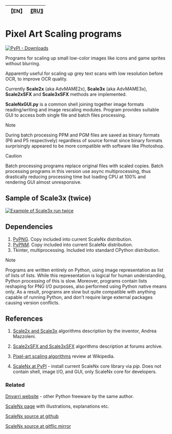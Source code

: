 
| 【EN】 | [〖RU〗](README.RU.md) |
| --- | --- |

# Pixel Art Scaling programs

[![PyPI - Downloads](https://img.shields.io/pypi/dm/scalenx)](https://pypi.org/project/ScaleNx/)

Programs for scaling up small low-color images like icons and game sprites without blurring.

Apparently useful for scaling up grey text scans with low resolution before OCR, to improve OCR quality.

Currently **Scale2x** (aka AdvMAME2x), **Scale3x** (aka AdvMAME3x), **Scale2xSFX** and **Scale3xSFX** methods are implemented.  

**ScaleNxGUI.py** is a common shell joining together image formats reading/writing and image rescaling modules. Program provides suitable GUI to access both single file and batch files processing.

> [!NOTE]
> During batch processing PPM and PGM files are saved as binary formats (P6 and P5 respectively) regardless of source format since binary formats surprisingly appeared to be more compatible with software like Photoshop.

> [!CAUTION]
> Batch processing programs replace original files with scaled copies. Batch processing programs in this version use async multiprocessing, thus drastically reducing processing time but loading CPU at 100% and rendering GUI almost unresponsive.  

## Sample of Scale3x (twice)

[![Example of Scale3x run twice](https://dnyarri.github.io/imgscalenx/x3x3.png)](https://dnyarri.github.io/scalenx.html)

## Dependencies

1. [PyPNG](https://gitlab.com/drj11/pypng). Copy included into current ScaleNx distribution.
2. [PyPNM](https://pypi.org/project/PyPNM/). Copy included into current ScaleNx distribution.
3. Tkinter, multiprocessing. Included into standard CPython distribution.

> [!NOTE]
> Programs are written entirely on Python, using image representation as list of lists of lists.
> While this representation is logical for human understanding, Python processing of this is slow.
> Moreover, programs contain lists reshaping for PNG I/O purposes, also performed using Python native means only.
> As a result, programs are slow but quite compatible with anything capable of running Python, and don't require large external packages causing version conflicts.

## References

1. [Scale2x and Scale3x](https://www.scale2x.it/algorithm) algorithms description by the inventor, Andrea Mazzoleni.

2. [Scale2xSFX and Scale3xSFX](https://web.archive.org/web/20160527015550/https://libretro.com/forums/archive/index.php?t-1655.html) algorithms description at forums archive.

3. [Pixel-art scaling algorithms](https://en.wikipedia.org/wiki/Pixel-art_scaling_algorithms) review at Wikipedia.

4. [ScaleNx at PyPI](https://pypi.org/project/ScaleNx/) - install current ScaleNx core library via *pip*. Does not contain shell, image I/O, and GUI, only ScaleNx core for developers.

### Related

[Dnyarri website](https://dnyarri.github.io) - other Python freeware by the same author.

[ScaleNx page](https://dnyarri.github.io/scalenx.html) with illustrations, explanations etc.

[ScaleNx source at github](https://github.com/Dnyarri/PixelArtScaling)

[ScaleNx source at gitflic mirror](https://gitflic.ru/project/dnyarri/pixelartscaling)
